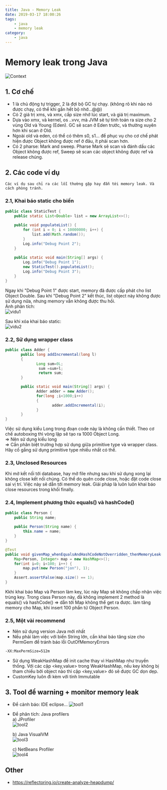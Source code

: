 ```yaml
---
title: Java - Memory Leak
date: 2019-03-17 18:00:26
tags:
    - java
    - memory leak
category: 
    - java
---
```


# Memory leak trong Java    
![Context](https://www.baeldung.com/wp-content/uploads/2018/11/Memory-_Leak-_In-_Java.png)   
## 1. Cơ chế
- 1 là chủ động tự trigger, 2 là đợi bộ GC tự chạy. (không rõ khi nào nó được chạy, có thể khi gần hết bộ nhớ...@@)
- Có 2 giá trị xms, và xmx, cấp size nhớ lúc start, và giá trị maximum. 
- Dựa vào xmx, và kernel, os ..vvv, mà JVM sẽ tự tính toán ra size cho 2 vùng Old và Young (Eden). GC sẽ scan ở Eden trước, và thường xuyên hơn khi scan ở Old. 
- Ngoài old và eden, có thể có thêm s0, s1... để phục vụ cho cơ chế phát hiện được Object không được ref ở đâu, ít phải scan hơn.
- Có 2 pharse: Mark and sweep. Pharse Mark sẽ scan và đánh dấu các Object không được ref, Sweep sẽ scan các object không được ref và release chúng.

## 2. Các code ví dụ
    Các ví dụ sau chỉ ra các lỗi thường gặp hay đẫn tới memory leak. Và cách phòng tránh.

### 2.1, Khai báo static cho biến

```java
public class StaticTest {
    public static List<Double> list = new ArrayList<>();
 
    public void populateList() {
        for (int i = 0; i < 10000000; i++) {
            list.add(Math.random());
        }
        Log.info("Debug Point 2");
    }
 
    public static void main(String[] args) {
        Log.info("Debug Point 1");
        new StaticTest().populateList();
        Log.info("Debug Point 3");
    }
}
```
Ngay khi "Debug Point 1" được start, memory đã được cấp phát cho list Object Double. Sau khi "Debug Point 2" kết thúc, list object này không được sử dụng nữa, nhưng memory vẫn không được thu hồi.     
Ảnh phân tích:   
![vidu1](https://www.baeldung.com/wp-content/uploads/2018/11/memory-with-static.png)

Sau khi xóa khai báo static:    
![vidu2](https://www.baeldung.com/wp-content/uploads/2018/11/memory-without-static.png)

### 2.2, Sử dụng wrapper class

```java
public class Adder {
       public long addIncremental(long l)
       {
              Long sum=0L;
               sum =sum+l;
               return sum;
       }

       public static void main(String[] args) {
              Adder adder = new Adder();
              for(long ;i<1000;i++)
              {
                     adder.addIncremental(i);
              }
       }
}
```
Việc sử dụng kiểu Long trong đoạn code này là không cần thiết. 
Theo cơ chế autoboxing thì vòng lặp sẽ tạo ra 1000 Object Long.     
=> Nên sử dụng kiểu long    
=> Cần phân biệt trường hợp sử dụng giữa primitive type và wrapper class. Hãy cố gắng sử dụng primitive type nhiều nhất có thể. 

### 2.3, Unclosed Resources 
Khi mở kết nối tới database, hay mở file nhưng sau khi sử dụng xong lại không close kết nối chúng. Có thể do quên code close, hoặc đặt code close sai vị trí. Việc này sẽ dẫn tới memory leak. 
Giải pháp là luôn luôn khai báo close resources trong khối finally.     

### 2.4, Implement phương thức equals() và hashCode()   

```java
public class Person {
    public String name;
     
    public Person(String name) {
        this.name = name;
    }
}
```

```java
@Test
public void givenMap_whenEqualsAndHashCodeNotOverridden_thenMemoryLeak() {
    Map<Person, Integer> map = new HashMap<>();
    for(int i=0; i<100; i++) {
        map.put(new Person("jon"), 1);
    }
    Assert.assertFalse(map.size() == 1);
}
```
Kkhi khai báo Map và Person làm key, lúc này Map sẽ không chấp nhận việc trùng key. 
Trong class Person này, đã không implement 2 method là equals() và hashCode() => dẫn tới Map không thể get ra được. làm tăng memory cho Map, khi insert 100 phần tử Object Person.  

### 2.5, Một vài recommend
- Nên sử dụng version Java mới nhất 
- Nếu phải làm việc với biến String lớn, cần khai báo tăng size cho PermGem để tránh báo lỗi OutOfMemoryErrors

```bash
-XX:MaxPermSize=512m
```
- Sử dụng WeakHashMap để init cache thay vì HashMap như truyền thống. Với các cặp <key,value> trong WeakHashMap, nếu key không bị tham chiếu bởi object nào thì cặp <key,value> đó sẽ được GC dọn dẹp. 
- CustomKey luôn đi kèm với tính Immutable

## 3. Tool để warning + monitor memory leak
- Để cảnh báo: IDE eclipse...
![tool1](https://www.baeldung.com/wp-content/uploads/2018/11/Eclipse-_Memor-_Leak-_Warnings.png)

- Để phân tích: Java profilers  
a) JProfiler    
![tool2](https://www.baeldung.com/wp-content/uploads/2017/10/1-jprofiler-overview-probing.png)

    b) Java VisualVM    
![tool3](https://www.baeldung.com/wp-content/uploads/2017/10/6-visualvm-overview.png)

    c) NetBeans Profiler    
![tool4](https://www.baeldung.com/wp-content/uploads/2017/10/8-netbeans-telemetry-view.png)


## Other 
- https://reflectoring.io/create-analyze-heapdump/
